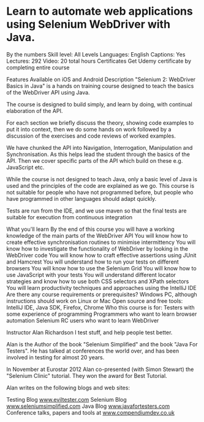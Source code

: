 # Learn to automate web applications using Selenium WebDriver with Java.

By the numbers
Skill level: All Levels
Languages: English
Captions: Yes
Lectures: 292
Video: 20 total hours
Certificates
Get Udemy certificate by completing entire course

Features
Available on iOS and Android
Description
"Selenium 2: WebDriver Basics in Java" is a hands on training course designed to teach the basics of the WebDriver API using Java.

The course is designed to build simply, and learn by doing, with continual elaboration of the API.

For each section we briefly discuss the theory, showing code examples to put it into context, then we do some hands on work followed by a discussion of the exercises and code reviews of worked examples.

We have chunked the API into Navigation, Interrogation, Manipulation and Synchronisation. As this helps lead the student through the basics of the API. Then we cover specific parts of the API which build on these e.g. JavaScript etc.

While the course is not designed to teach Java, only a basic level of Java is used and the principles of the code are explained as we go. This course is not suitable for people who have not programmed before, but people who have programmed in other languages should adapt quickly.

Tests are run from the IDE, and we use maven so that the final tests are suitable for execution from continuous integration

What you'll learn
By the end of this course you will have a working knowledge of the main parts of the WebDriver API
You will know how to create effective synchronisation routines to minimise intermittency
You will know how to investigate the functionality of WebDriver by looking in the WebDriver code
You will know how to craft effective assertions using JUnit and Hamcrest
You will understand how to run your tests on different browsers
You will know how to use the Selenium Grid
You will know how to use JavaScript with your tests
You will understand different locator strategies and know how to use both CSS selectors and XPath selectors
You will learn productivity techniques and approaches using the IntelliJ IDE
Are there any course requirements or prerequisites?
Windows PC, although instructions should work on Linux or Mac
Open source and free tools: IntelliJ IDE, Java SDK, Firefox, Chrome
Who this course is for:
Testers with some experience of programming
Programmers who want to learn browser automation
Selenium RC users who want to learn WebDriver

Instructor
Alan Richardson
I test stuff, and help people test better.

Alan is the Author of the book "Selenium Simplified" and the book "Java For Testers". He has talked at conferences the world over, and has been involved in testing for almost 20 years.

In November at Eurostar 2012 Alan co-presented (with Simon Stewart) the "Selenium Clinic" tutorial. They won the award for Best Tutorial.

Alan writes on the following blogs and web sites:

Testing Blog www.eviltester.com
Selenium Blog www.seleniumsimplified.com
Java Blog www.javafortesters.com
Conference talks, papers and tools at www.compendiumdev.co.uk